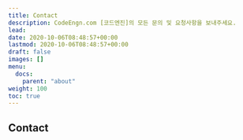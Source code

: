 ```yaml
---
title: Contact
description: CodeEngn.com [코드엔진]의 모든 문의 및 요청사항을 보내주세요.
lead: 
date: 2020-10-06T08:48:57+00:00
lastmod: 2020-10-06T08:48:57+00:00
draft: false
images: []
menu:
  docs:
    parent: "about"
weight: 100
toc: true
---
```




## Contact

